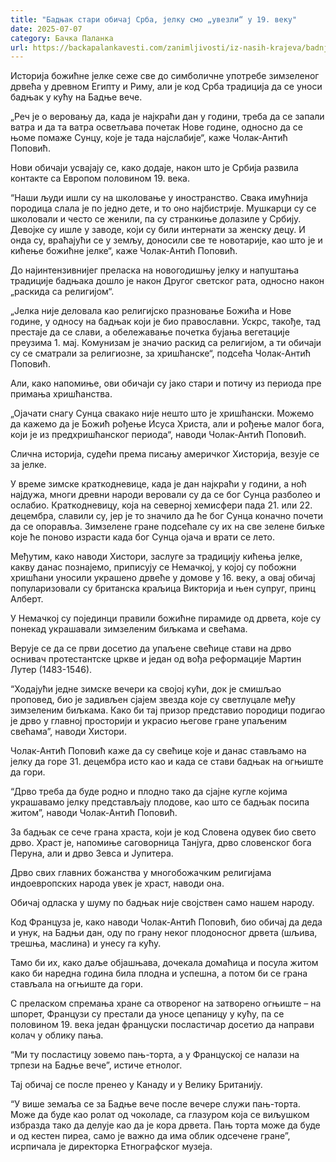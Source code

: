 ```yaml
---
title: "Бадњак стари обичај Срба, јелку смо „увезли“ у 19. веку"
date: 2025-07-07
category: Бачка Паланка
url: https://backapalankavesti.com/zanimljivosti/iz-nasih-krajeva/badnjak-stari-obicaj-srba-jelku-smo-uvezli-u-19-veku/
---
```


Историја божићне јелке сеже све до симболичне употребе зимзеленог дрвећа у древном Египту и Риму, али је код Срба традиција да се уноси бадњак у кућу на Бадње вече.

„Реч је о веровању да, када је најкраћи дан у години, треба да се запали ватра и да та ватра осветљава почетак Нове године, односно да се њоме помаже Сунцу, које је тада најслабије“, каже Чолак-Антић Поповић.

Нови обичаји усвајају се, како додаје, након што је Србија развила контакте са Европом половином 19. века.

“Наши људи ишли су на школовање у иностранство. Свака имућнија породица слала је по једно дете, и то оно најбистрије. Мушкарци су се школовали и често се женили, па су странкиње долазиле у Србију. Девојке су ишле у заводе, који су били интернати за женску децу. И онда су, враћајући се у земљу, доносили све те новотарије, као што је и кићење божићне јелке“, каже Чолак-Антић Поповић.

До најинтензивнијег преласка на новогодишњу јелку и напуштања традиције бадњака дошло је након Другог светског рата, односно након „раскида са религијом“.

„Јелка није деловала као религијско празновање Божића и Нове године, у односу на бадњак који је био православни. Ускрс, такође, тад престаје да се слави, а обележавање почетка бујања вегетације преузима 1. мај. Комунизам је значио раскид са религијом, а ти обичаји су се сматрали за религиозне, за хришћанске“, подсећа Чолак-Антић Поповић.

Али, како напомиње, ови обичаји су јако стари и потичу из периода пре примања хришћанства.

„Ојачати снагу Сунца свакако није нешто што је хришћански. Можемо да кажемо да је Божић рођење Исуса Христа, али и рођење малог бога, који је из предхришћанског периода“, наводи Чолак-Антић Поповић.

Слична историја, судећи према писању америчког Хисторија, везује се за јелке.

У време зимске краткодневице, када је дан најкраћи у години, а ноћ најдужа, многи древни народи веровали су да се бог Сунца разболео и ослабио. Краткодневицу, која на северној хемисфери пада 21. или 22. децембра, славили су, јер је то значило да ће бог Сунца коначно почети да се опоравља. Зимзелене гране подсећале су их на све зелене биљке које ће поново израсти када бог Сунца ојача и врати се лето.

Међутим, како наводи Хистори, заслуге за традицију кићења јелке, какву данас познајемо, приписују се Немачкој, у којој су побожни хришћани уносили украшено дрвеће у домове у 16. веку, а овај обичај популаризовали су британска краљица Викторија и њен супруг, принц Алберт.

У Немачкој су појединци правили божићне пирамиде од дрвета, које су понекад украшавали зимзеленим биљкама и свећама.

Верује се да се први досетио да упаљене свећице стави на дрво оснивач протестантске цркве и један од вођа реформације Мартин Лутер (1483-1546).

“Ходајући једне зимске вечери ка својој кући, док је смишљао проповед, био је задивљен сјајем звезда које су светлуцале међу зимзеленим биљкама. Како би тај призор представио породици подигао је дрво у главној просторији и украсио његове гране упаљеним свећама”, наводи Хистори.

Чолак-Антић Поповић каже да су свећице које и данас стављамо на јелку да горе 31. децембра исто као и када се стави бадњак на огњиште да гори.

“Дрво треба да буде родно и плодно тако да сјајне кугле којима украшавамо јелку представљају плодове, као што се бадњак посипа житом”, наводи Чолак-Антић Поповић.

За бадњак се сече грана храста, који је код Словена одувек био свето дрво. Храст је, напомиње саговорница Танјуга, дрво словенског бога Перуна, али и дрво Зевса и Јупитера.

Дрво свих главних божанства у многобожачким религијама индоевропских народа увек је храст, наводи она.

Обичај одласка у шуму по бадњак није својствен само нашем народу.

Код Француза је, како наводи Чолак-Антић Поповић, био обичај да деда и унук, на Бадњи дан, оду по грану неког плодоносног дрвета (шљива, трешња, маслина) и унесу га кућу.

Тамо би их, како даље објашњава, дочекала домаћица и посула житом како би наредна година била плодна и успешна, а потом би се грана стављала на огњиште да гори.

С преласком спремања хране са отвореног на затворено огњиште – на шпорет, Французи су престали да уносе цепаницу у кућу, па се половином 19. века један француски посластичар досетио да направи колач у облику пања.

“Ми ту посластицу зовемо пањ-торта, а у Француској се налази на трпези на Бадње вече”, истиче етнолог.

Тај обичај се после пренео у Канаду и у Велику Британију.

“У више земаља се за Бадње вече после вечере служи пањ-торта. Може да буде као ролат од чоколаде, са глазуром која се виљушком избразда тако да делује као да је кора дрвета. Пањ торта може да буде и од кестен пиреа, само је важно да има облик одсечене гране”, исрпичала је директорка Етнографског музеја.
